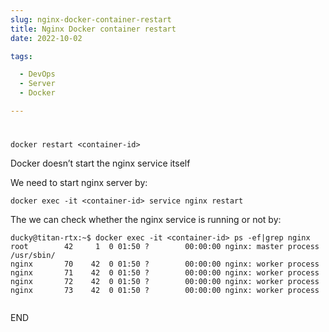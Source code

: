 ```yaml
--- 
slug: nginx-docker-container-restart
title: Nginx Docker container restart
date: 2022-10-02

tags: 

  - DevOps
  - Server
  - Docker

--- 
```



# 

```
docker restart <container-id>
```

Docker doesn’t start the nginx service itself

We need to start nginx server by:
```
docker exec -it <container-id> service nginx restart
```

The we can check whether the nginx service is running or not by:
```
ducky@titan-rtx:~$ docker exec -it <container-id> ps -ef|grep nginx
root        42     1  0 01:50 ?        00:00:00 nginx: master process /usr/sbin/
nginx       70    42  0 01:50 ?        00:00:00 nginx: worker process
nginx       71    42  0 01:50 ?        00:00:00 nginx: worker process
nginx       72    42  0 01:50 ?        00:00:00 nginx: worker process
nginx       73    42  0 01:50 ?        00:00:00 nginx: worker process


```


END
